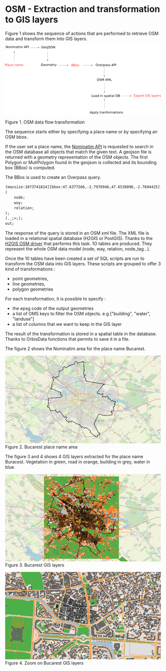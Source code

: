 # OSM  - Extraction and transformation to GIS layers

Figure 1 shows the sequence of actions that are performed to retrieve OSM data and transform them into GIS layers.

![osm_extraction](../../../resources/images/chain_documentation/osm_extract_gis_layers.png)

Figure 1. OSM data flow transformation

The sequence starts either by specifying a place name or by specifying an OSM bbox.

If the user set a place name, the [Nominatim API](https://nominatim.org) is requested  to search in the OSM database all
objects that match the given text.
A geojson file is returned with a geometry representation of the OSM objects.
The first Polygon or MutiPolygon found in the geojson is collected and its bounding box (BBox) is computed.

The BBox is used to create an Overpass query.

```xml
[maxsize:1073741824][bbox:47.6377566,-2.7976946,47.6530896,-2.7694425];
(
	node;
	way;
	relation;
);
(._;>;);
out;
```

The response of the query is stored in an OSM xml file. 
The XML file is loaded in a relational spatial database (H2GIS or PostGIS).
Thanks to the [H2GIS OSM driver](http://www.h2gis.org/docs/1.5.0/OSMRead/) that performs this task. 
1O tables are produced. They represent the whole OSM data model (node, way, relation, node_tag...).


Once the 10 tables have been created a set of SQL scripts are run to transform the OSM data into GIS layers. 
These scripts are grouped to offer 3 kind of transformations : 
- point geometries,
- line geometries,
- polygon geometries

For each transformation, it is possible to specify : 
- the epsg code of the output geometries
- a list of OMS keys to filter the OSM objects. e.g ["building", "water", "landuse"]
- a list of columns that we want to keep in the GIS layer

The result of the transformation is stored in a spatial table in the database. Thanks to OrbisData functions
that permits to save it in a file.

The figure 2 shows the Nominatim area for the place name Bucarest.


![osm_bucarest_zone](../../../resources/images/chain_documentation/bucarest_place_name_osm.png)
Figure 2. Bucarest place name area


The figure 3 and 4 shows 4 GIS layers extracted for the place name Buracest. Vegetation in green, road in orange,
building in grey, water in blue.

![osm_bucarest_gis_layers](../../../resources/images/chain_documentation/bucarest_osm_gislayers.png)
Figure 3. Bucarest GIS layers

![osm_bucarest_gis_layers_zoom](../../../resources/images/chain_documentation/bucarest_osm_gis_layers_zoom.png)
Figure 4. Zoom on Bucarest GIS layers





